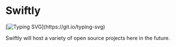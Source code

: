 # Swiftly

[![Typing SVG](https://readme-typing-svg.demolab.com?font=JetBrains+Mono%2C+Fira+Code%2C+Consolas&pause=1000&color=00F776&center=true&repeat=false&random=true&width=435&lines=Welcome+to+Swiftly+Team.)](https://git.io/typing-svg)

Swiftly will host a variety of open source projects here in the future.
